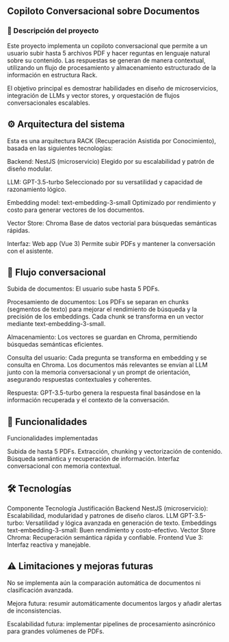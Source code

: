## Copiloto Conversacional sobre Documentos






### 📝 Descripción del proyecto

Este proyecto implementa un copiloto conversacional que permite a un usuario subir hasta 5 archivos PDF y hacer 
reguntas en lenguaje natural sobre su contenido. Las respuestas se generan de manera contextual, utilizando un flujo de 
procesamiento y almacenamiento estructurado de la información en estructura Rack.

El objetivo principal es demostrar habilidades en diseño de microservicios,
integración de LLMs y vector stores, y orquestación de flujos conversacionales escalables.

## ⚙️ Arquitectura del sistema

Esta es una arquitectura RACK (Recuperación Asistida por Conocimiento), basada en las siguientes tecnologías:

Backend: NestJS (microservicio)
Elegido por su escalabilidad y patrón de diseño modular.

LLM: GPT-3.5-turbo
Seleccionado por su versatilidad y capacidad de razonamiento lógico.

Embedding model: text-embedding-3-small
Optimizado por rendimiento y costo para generar vectores de los documentos.

Vector Store: Chroma
Base de datos vectorial para búsquedas semánticas rápidas.

Interfaz: Web app (Vue 3)
Permite subir PDFs y mantener la conversación con el asistente.



## 🔄 Flujo conversacional

Subida de documentos:
El usuario sube hasta 5 PDFs.

Procesamiento de documentos:
Los PDFs se separan en chunks (segmentos de texto) para mejorar el rendimiento de búsqueda y la precisión de los embeddings.
Cada chunk se transforma en un vector mediante text-embedding-3-small.

Almacenamiento:
Los vectores se guardan en Chroma, permitiendo búsquedas semánticas eficientes.

Consulta del usuario:
Cada pregunta se transforma en embedding y se consulta en Chroma.
Los documentos más relevantes se envían al LLM junto con la memoria conversacional y un prompt de orientación, asegurando respuestas contextuales y coherentes.

Respuesta:
GPT-3.5-turbo genera la respuesta final basándose en la información recuperada y el contexto de la conversación.

## 🚀 Funcionalidades
Funcionalidades implementadas

Subida de hasta 5 PDFs.
Extracción, chunking y vectorización de contenido.
Búsqueda semántica y recuperación de información.
Interfaz conversacional con memoria contextual.


## 🛠️ Tecnologías
Componente	Tecnología	Justificación
Backend	NestJS (microservicio):	Escalabilidad, modularidad y patrones de diseño claros.
LLM	GPT-3.5-turbo:	Versatilidad y lógica avanzada en generación de texto.
Embeddings	text-embedding-3-small:	Buen rendimiento y costo-efectivo.
Vector Store	Chroma:	Recuperación semántica rápida y confiable.
Frontend	Vue 3:	Interfaz reactiva y manejable.


## ⚠️ Limitaciones y mejoras futuras

No se implementa aún la comparación automática de documentos ni clasificación avanzada.

Mejora futura: 
resumir automáticamente documentos largos y añadir alertas de inconsistencias.

Escalabilidad futura: 
implementar pipelines de procesamiento asincrónico para grandes volúmenes de PDFs.